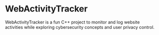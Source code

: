 # WebActivityTracker
WebActivityTracker is a fun C++ project to monitor and log website activities while exploring cybersecurity concepts and user privacy control.
